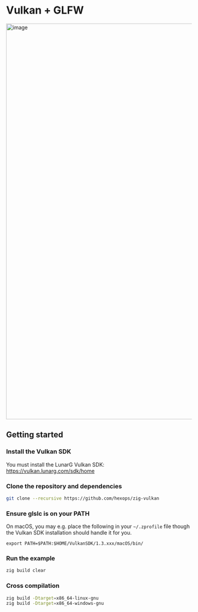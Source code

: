 # Vulkan + GLFW

<img width="1071" alt="image" src="https://cdn.wccftech.com/wp-content/uploads/2019/05/DX-mmbxWkAAGbA4.jpg">

## Getting started

### Install the Vulkan SDK

You must install the LunarG Vulkan SDK: https://vulkan.lunarg.com/sdk/home

### Clone the repository and dependencies

```sh
git clone --recursive https://github.com/hexops/zig-vulkan
```

### Ensure glslc is on your PATH

On macOS, you may e.g. place the following in your `~/.zprofile` file though the Vulkan SDK installation should handle it for you.
```
export PATH=$PATH:$HOME/VulkanSDK/1.3.xxx/macOS/bin/
```

### Run the example
```sh
zig build clear
```

### Cross compilation
```sh
zig build -Dtarget=x86_64-linux-gnu
zig build -Dtarget=x86_64-windows-gnu
```
